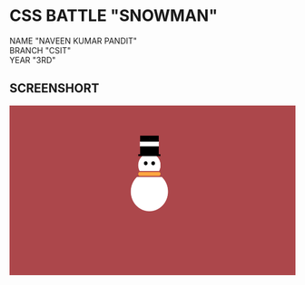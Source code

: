 # CSS BATTLE "SNOWMAN"
NAME "NAVEEN KUMAR PANDIT" <BR>
BRANCH "CSIT" <BR>
YEAR "3RD"

## SCREENSHORT

<img src="https://github.com/NaveenJsr/SNOWMAN/blob/main/Screenshot%20(45).png?raw=true" height="300px" width="auto">
